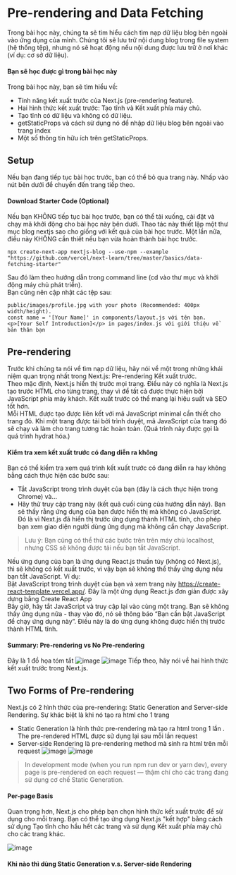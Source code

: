 # Pre-rendering and Data Fetching

Trong bài học này, chúng ta sẽ tìm hiểu cách tìm nạp dữ liệu blog bên ngoài vào ứng dụng của mình. Chúng tôi sẽ lưu trữ nội dung blog trong file system (hệ thống tệp), nhưng nó sẽ hoạt động nếu nội dung được lưu trữ ở nơi khác (ví dụ: cơ sở dữ liệu).
#### Bạn sẽ học được gì trong bài học này
Trong bài học này, bạn sẽ tìm hiểu về: 
- Tính năng kết xuất trước của Next.js (pre-rendering feature).
- Hai hình thức kết xuất trước: Tạo tĩnh và Kết xuất phía máy chủ. 
- Tạo tĩnh có dữ liệu và không có dữ liệu.
- getStaticProps và cách sử dụng nó để nhập dữ liệu blog bên ngoài vào trang index
- Một số thông tin hữu ích trên getStaticProps.



## Setup
Nếu bạn đang tiếp tục bài học trước, bạn có thể bỏ qua trang này. Nhấp vào nút bên dưới để chuyển đến trang tiếp theo.
#### Download Starter Code (Optional)
Nếu bạn KHÔNG tiếp tục bài học trước, bạn có thể tải xuống, cài đặt và chạy mã khởi động cho bài học này bên dưới. Thao tác này thiết lập một thư mục blog nextjs sao cho giống với kết quả của bài học trước.
Một lần nữa, điều này KHÔNG cần thiết nếu bạn vừa hoàn thành bài học trước.
```
npx create-next-app nextjs-blog --use-npm --example "https://github.com/vercel/next-learn/tree/master/basics/data-fetching-starter"
```
Sau đó làm theo hướng dẫn trong command line (cd vào thư mục và khởi động máy chủ phát triển).  
Bạn cũng nên cập nhật các tệp sau:  
```
public/images/profile.jpg with your photo (Recommended: 400px width/height).  
const name = '[Your Name]' in components/layout.js với tên bạn.  
<p>[Your Self Introduction]</p> in pages/index.js với giới thiệu về bản thân bạn
```
## Pre-rendering
Trước khi chúng ta nói về tìm nạp dữ liệu, hãy nói về một trong những khái niệm quan trọng nhất trong Next.js: Pre-rendering Kết xuất trước.   
Theo mặc định, Next.js hiển thị trước mọi trang. Điều này có nghĩa là Next.js tạo trước HTML cho từng trang, thay vì để tất cả được thực hiện bởi JavaScript phía máy khách. Kết xuất trước có thể mang lại hiệu suất và SEO tốt hơn.  
Mỗi HTML được tạo được liên kết với mã JavaScript minimal cần thiết cho trang đó. Khi một trang được tải bởi trình duyệt, mã JavaScript của trang đó sẽ chạy và làm cho trang tương tác hoàn toàn. (Quá trình này được gọi là quá trình hydrat hóa.)  
#### Kiểm tra xem kết xuất trước có đang diễn ra không
Bạn có thể kiểm tra xem quá trình kết xuất trước có đang diễn ra hay không bằng cách thực hiện các bước sau:   
- Tắt JavaScript trong trình duyệt của bạn (đây là cách thực hiện trong Chrome) và… 
- Hãy thử truy cập trang này (kết quả cuối cùng của hướng dẫn này).
Bạn sẽ thấy rằng ứng dụng của bạn được hiển thị mà không có JavaScript. Đó là vì Next.js đã hiển thị trước ứng dụng thành HTML tĩnh, cho phép bạn xem giao diện người dùng ứng dụng mà không cần chạy JavaScript.
> Lưu ý: Bạn cũng có thể thử các bước trên trên máy chủ localhost, nhưng CSS sẽ không được tải nếu bạn tắt JavaScript.


Nếu ứng dụng của bạn là ứng dụng React.js thuần túy (không có Next.js), thì sẽ không có kết xuất trước, vì vậy bạn sẽ không thể thấy ứng dụng nếu bạn tắt JavaScript. Ví dụ:  
Bật JavaScript trong trình duyệt của bạn và xem trang này https://create-react-template.vercel.app/. Đây là một ứng dụng React.js đơn giản được xây dựng bằng Create React App  
Bây giờ, hãy tắt JavaScript và truy cập lại vào cùng một trang. Bạn sẽ không thấy ứng dụng nữa - thay vào đó, nó sẽ thông báo “Bạn cần bật JavaScript để chạy ứng dụng này”. Điều này là do ứng dụng không được hiển thị trước thành HTML tĩnh.

#### Summary: Pre-rendering vs No Pre-rendering
Đây là 1 đồ họa tóm tắt
![image](https://user-images.githubusercontent.com/6966136/179656119-32e4fc84-53bc-45e6-9c31-1fab61b80e1f.png)
![image](https://user-images.githubusercontent.com/6966136/179656142-0e23a234-1e91-47d8-bc8f-dfd03ade65ef.png)
Tiếp theo, hãy nói về hai hình thức kết xuất trước trong Next.js.
## Two Forms of Pre-rendering
Next.js có 2 hình thức của pre-rendering: Static Generation and Server-side Rendering. Sự khác biệt là khi nó tạo ra html cho 1 trang 
- Static Generation là hình thức pre-rendering mà tạo ra html trong 1 lần . The pre-rendered HTML được sử dụng lại sau mỗi lần request
- Server-side Rendering là pre-rendering method mà sinh ra html trên mỗi request
![image](https://user-images.githubusercontent.com/6966136/179657236-eee52822-7131-4ca8-9c55-999800dab589.png)
![image](https://user-images.githubusercontent.com/6966136/179657256-4bb216bb-6762-4ff3-aeb8-0d2f79e5e556.png)
> In development mode (when you run npm run dev or yarn dev), every page is pre-rendered on each request — thậm chí cho các trang đang sử dụng cơ chế Static Generation.

#### Per-page Basis
Quan trọng hơn, Next.js cho phép bạn chọn hình thức kết xuất trước để sử dụng cho mỗi trang. Bạn có thể tạo ứng dụng Next.js "kết hợp" bằng cách sử dụng Tạo tĩnh cho hầu hết các trang và sử dụng Kết xuất phía máy chủ cho các trang khác.

![image](https://user-images.githubusercontent.com/6966136/179657698-9513d152-c2f7-4522-843e-a8a73afc6a64.png)
#### Khi nào thì dùng Static Generation v.s. Server-side Rendering




